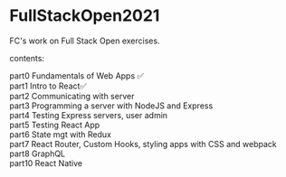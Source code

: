 # FullStackOpen2021
FC's work on Full Stack Open exercises.

contents:

part0 Fundamentals of Web Apps ✅<br/>
part1 Intro to React✅<br/>
part2 Communicating with server<br/>
part3 Programming a server with NodeJS and Express<br/>
part4 Testing Express servers, user admin<br/>
part5 Testing React App<br/>
part6 State mgt with Redux<br/>
part7 React Router, Custom Hooks, styling apps with CSS and webpack<br/>
part8 GraphQL<br/>
part10 React Native<br/>

